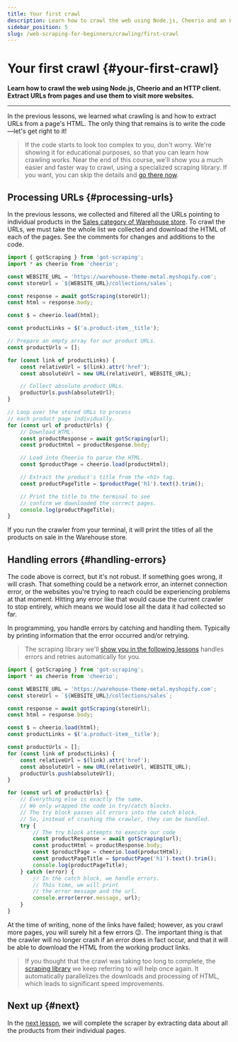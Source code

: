 ```yaml
---
title: Your first crawl
description: Learn how to crawl the web using Node.js, Cheerio and an HTTP client. Extract URLs from pages and use them to visit more websites.
sidebar_position: 5
slug: /web-scraping-for-beginners/crawling/first-crawl
---
```


# Your first crawl {#your-first-crawl}

**Learn how to crawl the web using Node.js, Cheerio and an HTTP client. Extract URLs from pages and use them to visit more websites.**

---

In the previous lessons, we learned what crawling is and how to extract URLs from a page's HTML. The only thing that remains is to write the code—let's get right to it!

> If the code starts to look too complex to you, don't worry. We're showing it for educational purposes, so that you can learn how crawling works. Near the end of this course, we'll show you a much easier and faster way to crawl, using a specialized scraping library. If you want, you can skip the details and [go there now](./pro_scraping.md).

## Processing URLs {#processing-urls}

In the previous lessons, we collected and filtered all the URLs pointing to individual products in the [Sales category of Warehouse store](https://warehouse-theme-metal.myshopify.com/collections/sales). To crawl the URLs, we must take the whole list we collected and download the HTML of each of the pages. See the comments for changes and additions to the code.

```js title=crawler.js
import { gotScraping } from 'got-scraping';
import * as cheerio from 'cheerio';

const WEBSITE_URL = 'https://warehouse-theme-metal.myshopify.com';
const storeUrl = `${WEBSITE_URL}/collections/sales`;

const response = await gotScraping(storeUrl);
const html = response.body;

const $ = cheerio.load(html);

const productLinks = $('a.product-item__title');

// Prepare an empty array for our product URLs.
const productUrls = [];

for (const link of productLinks) {
    const relativeUrl = $(link).attr('href');
    const absoluteUrl = new URL(relativeUrl, WEBSITE_URL);

    // Collect absolute product URLs.
    productUrls.push(absoluteUrl);
}

// Loop over the stored URLs to process
// each product page individually.
for (const url of productUrls) {
    // Download HTML.
    const productResponse = await gotScraping(url);
    const productHtml = productResponse.body;

    // Load into Cheerio to parse the HTML.
    const $productPage = cheerio.load(productHtml);

    // Extract the product's title from the <h1> tag.
    const productPageTitle = $productPage('h1').text().trim();

    // Print the title to the terminal to see
    // confirm we downloaded the correct pages.
    console.log(productPageTitle);
}
```

If you run the crawler from your terminal, it will print the titles of all the products on sale in the Warehouse store.

## Handling errors {#handling-errors}

The code above is correct, but it's not robust. If something goes wrong, it will crash. That something could be a network error, an internet connection error, or the websites you're trying to reach could be experiencing problems at that moment. Hitting any error like that would cause the current crawler to stop entirely, which means we would lose all the data it had collected so far.

In programming, you handle errors by catching and handling them. Typically by printing information that the error occurred and/or retrying.

> The scraping library we'll [show you in the following lessons](./pro_scraping.md) handles errors and retries automatically for you.

```js title=crawler.js
import { gotScraping } from 'got-scraping';
import * as cheerio from 'cheerio';

const WEBSITE_URL = 'https://warehouse-theme-metal.myshopify.com';
const storeUrl = `${WEBSITE_URL}/collections/sales`;

const response = await gotScraping(storeUrl);
const html = response.body;

const $ = cheerio.load(html);
const productLinks = $('a.product-item__title');

const productUrls = [];
for (const link of productLinks) {
    const relativeUrl = $(link).attr('href');
    const absoluteUrl = new URL(relativeUrl, WEBSITE_URL);
    productUrls.push(absoluteUrl);
}

for (const url of productUrls) {
    // Everything else is exactly the same.
    // We only wrapped the code in try/catch blocks.
    // The try block passes all errors into the catch block.
    // So, instead of crashing the crawler, they can be handled.
    try {
        // The try block attempts to execute our code
        const productResponse = await gotScraping(url);
        const productHtml = productResponse.body;
        const $productPage = cheerio.load(productHtml);
        const productPageTitle = $productPage('h1').text().trim();
        console.log(productPageTitle);
    } catch (error) {
        // In the catch block, we handle errors.
        // This time, we will print
        // the error message and the url.
        console.error(error.message, url);
    }
}
```

At the time of writing, none of the links have failed; however, as you crawl more pages, you will surely hit a few errors 😉. The important thing is that the crawler will no longer crash if an error does in fact occur, and that it will be able to download the HTML from the working product links.

> If you thought that the crawl was taking too long to complete, the [scraping library](./pro_scraping.md) we keep referring to will help once again. It automatically parallelizes the downloads and processing of HTML, which leads to significant speed improvements.

## Next up {#next}

In the [next lesson](./scraping_the_data.md), we will complete the scraper by extracting data about all the products from their individual pages.
